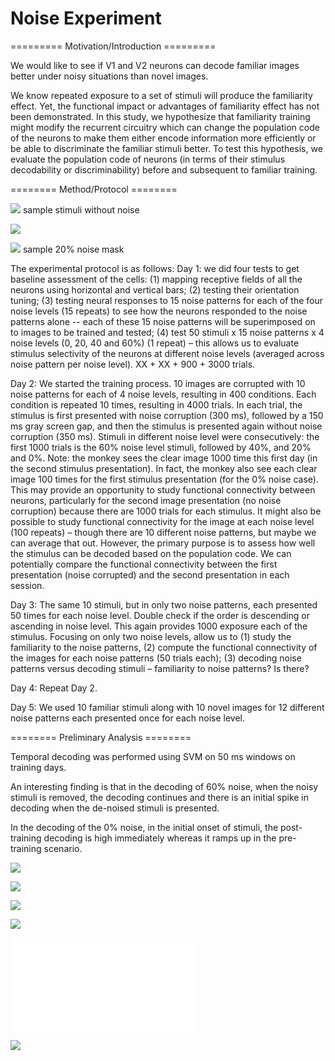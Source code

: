 Noise Experiment 
================
=========
Motivation/Introduction
       =========


We would like to see if V1 and V2 neurons can decode familiar images better under noisy situations than novel images.  

We know repeated exposure to a set of stimuli will produce the familiarity effect. Yet, the functional impact or advantages of familiarity effect has not been demonstrated.  In this study, we hypothesize that familiarity training might modify the recurrent circuitry which can change the population code of the neurons to make them either encode information more efficiently or be able to discriminate the familiar stimuli better. To test this hypothesis, we evaluate the population code of neurons (in terms of their stimulus decodability or discriminability) before and subsequent to familiar training. 











========
Method/Protocol
    ========

![](pictures/No_005.png)
sample stimuli without noise

![](pictures/No_001.png)


![](pictures/n01ap2521.bmp)
sample 20% noise mask

The experimental protocol is as follows: 
Day 1: we did four tests to get baseline assessment of the cells: (1) mapping receptive fields of all the neurons using horizontal and vertical bars; (2)  testing their orientation tuning; (3) testing neural responses to 15 noise patterns  for each of the four noise levels (15 repeats) to see how the neurons responded to the noise patterns alone -- each of these 15 noise patterns will be superimposed on to images to be trained and tested; (4) test 50 stimuli x 15 noise patterns x 4 noise levels (0, 20, 40 and 60%)  (1 repeat) – this allows us to evaluate stimulus selectivity of the neurons at different noise levels (averaged across noise pattern per noise level).  XX + XX +  900 + 3000  trials.


Day 2:  We started the training process. 10 images are corrupted with 10 noise patterns for each of 4 noise levels, resulting in 400 conditions. Each condition is repeated 10 times, resulting in 4000 trials.  In each trial,  the stimulus is first presented with noise corruption (300 ms), followed by a 150 ms gray screen gap, and then the stimulus is presented again without noise corruption (350 ms).  Stimuli in different noise level were consecutively:  the first 1000 trials is the 60% noise level stimuli, followed by 40%, and 20% and 0%.  Note: the monkey sees the clear  image 1000 time this first day (in the second stimulus presentation). In fact, the monkey also see each clear image 100 times for the first stimulus presentation (for the 0% noise case).  This may provide an opportunity to study functional connectivity between neurons, particularly for the second image presentation (no noise corruption) because there are 1000 trials for each stimulus.  It might also be possible to study functional connectivity for the image at each noise level (100 repeats) – though there are 10 different noise patterns, but maybe we can average that out.  However, the primary purpose is to assess  how well the stimulus can be decoded based on the population code.  We can potentially compare the functional connectivity between the first presentation (noise corrupted) and the second presentation in each session. 

Day 3:   The same 10 stimuli, but in only two noise patterns, each presented 50 times for each noise level. Double check if the order is descending or ascending in noise level.  This again provides 1000 exposure each of the stimulus. Focusing on only two noise levels, allow us to (1) study the familiarity to the noise patterns, (2) compute the functional connectivity of the images for each noise patterns (50 trials each); (3) decoding noise patterns versus decoding stimuli – familiarity to noise patterns? Is there?

Day 4:  Repeat Day 2.

Day 5:  We used 10 familiar stimuli along with 10 novel images for 12 different noise patterns each presented once for each noise level.  





========
Preliminary Analysis
    ========
    
Temporal decoding was performed using SVM on 50 ms windows on training days.  

An interesting finding is that in the decoding of 60% noise, when the noisy stimuli is removed, the decoding continues and there is an initial spike in decoding when the de-noised stimuli is presented.  

In the decoding of the 0% noise, in the initial onset of stimuli, the post-training decoding is high immediately whereas it ramps up in the pre-training scenario.  

![](pictures/newTemporalDecode60Noise.png)

![](pictures/newTemporalDecode40Noise.png)

![](pictures/newTemporalDecode20Noise.png)

![](pictures/newTemporalDecode0Noise.png)



![](pictures/PCAThirdDaySecondWindow.pdf)






![](pictures/0NoisePCAFirst300MSWindow.png)
